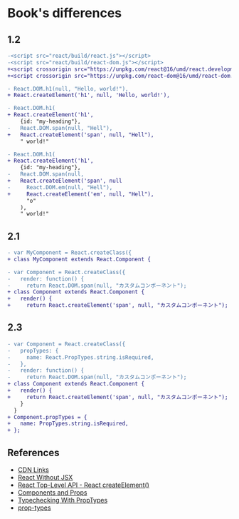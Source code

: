 # Book's differences

## 1.2

```diff
-<script src="react/build/react.js"></script>
-<script src="react/build/react-dom.js"></script>
+<script crossorigin src="https://unpkg.com/react@16/umd/react.development.js"></script>
+<script crossorigin src="https://unpkg.com/react-dom@16/umd/react-dom.development.js"></script>
```

```diff
- React.DOM.h1(null, "Hello, world!"),
+ React.createElement('h1', null, 'Hello, world!'),
```


```diff
- React.DOM.h1(
+ React.createElement('h1',
    {id: "my-heading"},
-   React.DOM.span(null, "Hell"),
+   React.createElement('span', null, "Hell"),
    " world!"
```

```diff
- React.DOM.h1(
+ React.createElement('h1',
    {id: "my-heading"},
-   React.DOM.span(null,
+   React.createElement('span', null
-     React.DOM.em(null, "Hell"),
+     React.createElement('em', null, "Hell"),
      "o"
    ),
    " world!"
```

## 2.1

```diff
- var MyComponent = React.createClass({
+ class MyComponent extends React.Component {
```

```diff
- var Component = React.createClass({
-   render: function() {
-     return React.DOM.span(null, "カスタムコンポーネント");
+ class Component extends React.Component {
+   render() { 
+     return React.createElement('span', null, "カスタムコンポーネント");
```

## 2.3

```diff
- var Component = React.createClass({
-   propTypes: {
-     name: React.PropTypes.string.isRequired,
-   },
-   render: function() {
-     return React.DOM.span(null, "カスタムコンポーネント");
+ class Component extends React.Component {
+   render() { 
+     return React.createElement('span', null, "カスタムコンポーネント");
    }
  }
+ Component.propTypes = {
+   name: PropTypes.string.isRequired,
+ };
```


## References
* [CDN Links](https://reactjs.org/docs/cdn-links.html)
* [React Without JSX](https://reactjs.org/docs/react-without-jsx.html)
* [React Top-Level API - React createElement()](https://reactjs.org/docs/react-api.html#createelement)
* [Components and Props](https://reactjs.org/docs/components-and-props.html)
* [Typechecking With PropTypes](https://reactjs.org/docs/typechecking-with-proptypes.html)
* [prop-types](https://github.com/facebook/prop-types)
